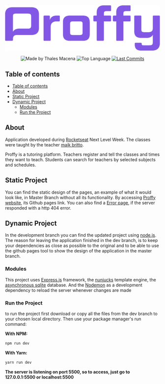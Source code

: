 <div align="center">
  <br />
  <img src=".github/logo.svg" width="546" alt="Move.It" />
  <br />
  <p>
    <img src="https://img.shields.io/badge/made%20by-Thales%20Macena-2D325E?labelColor=F0DB4F&style=for-the-badge&logo=visual-studio-code&logoColor=2D325E" alt="Made by Thales Macena">
    <img alt="Top Language" src="https://img.shields.io/github/languages/top/thalesmacena/next-level-week-proffy?color=2D325E&labelColor=F0DB4F&style=for-the-badge&logo=javascript&logoColor=2D325E">
    <a href="https://github.com/thalesmacena/next-level-week-proffy/commits/master">
      <img alt="Last Commits" src="https://img.shields.io/github/last-commit/thalesmacena/next-level-week-proffy?color=2D325E&labelColor=F0DB4F&style=for-the-badge&logo=github&logoColor=2D325E">
    </a>
  </p>
</div>

## Table of contents
- [Table of contents](#table-of-contents)
- [About](#about)
- [Static Project](#static-project)
- [Dynamic Project](#dynamic-project)
  - [Modules](#modules)
  - [Run the Project](#run-the-project)


## About

Application developed during [Rocketseat](https://rocketseat.com.br/) Next Level Week. The classes were taught by the teacher [maik britto](https://github.com/maykbrito).

Proffy is a tutoring platform. Teachers register and tell the classes and times they want to teach. Students can search for teachers by selected subjects and schedules.

## Static Project

You can find the static design of the pages, an example of what it would look like, in Master Branch without all its functionality. By accessing [Proffy website](https://thalesmacena.github.io/next-level-week-proffy/), its Github pages link. You can also find a [Error page](https://thalesmacena.github.io/next-level-week-proffy/not-found.html), if the server responded with a http 404 error. 

## Dynamic Project

In the development branch you can find the updated project using [node.js](https://nodejs.org/en/). The reason for leaving the application finished in the dev branch, is to keep your dependencies as close as possible to the original and to be able to use the github pages tool to show the design of the application in the master branch.

### Modules
This project uses [Express.js](https://expressjs.com/) framework, the [nunjucks](https://mozilla.github.io/nunjucks/) template engine, the [asynchronous sqlite](https://www.npmjs.com/package/sqlite-async) database. And the [Nodemon](https://nodemon.io/) as a development dependency to reload the server whenever changes are made

### Run the Project
to run the project first download or copy all the files from the dev branch to your chosen local directory. Then use your package manager's run command:

**With NPM:**
```Bash
npm run dev
```

**With Yarn:**
```Bash
yarn run dev
```

**The server is listening on port 5500, so to access, just go to 127.0.0.1:5500 or localhost:5500**
